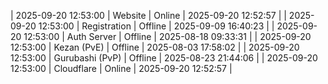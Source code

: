 | 2025-09-20 12:53:00 | Website | Online | 2025-09-20 12:52:57 |
| 2025-09-20 12:53:00 | Registration | Offline | 2025-09-09 16:40:23 |
| 2025-09-20 12:53:00 | Auth Server | Offline | 2025-08-18 09:33:31 |
| 2025-09-20 12:53:00 | Kezan (PvE) | Offline | 2025-08-03 17:58:02 |
| 2025-09-20 12:53:00 | Gurubashi (PvP) | Offline | 2025-08-23 21:44:06 |
| 2025-09-20 12:53:00 | Cloudflare | Online | 2025-09-20 12:52:57 |
